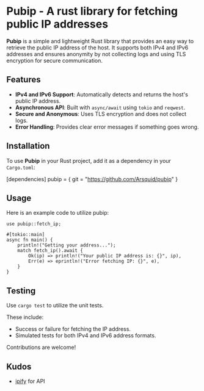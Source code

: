 # Pubip - A rust library for fetching public IP addresses

**Pubip** is a simple and lightweight Rust library that provides an easy way to retrieve the public IP address of the host. It supports both IPv4 and IPv6 addresses and ensures anonymity by not collecting logs and using TLS encryption for secure communication.

## Features

- **IPv4 and IPv6 Support**: Automatically detects and returns the host's public IP address.
- **Asynchronous API**: Built with `async/await` using `tokio` and `reqwest`.
- **Secure and Anonymous**: Uses TLS encryption and does not collect logs.
- **Error Handling**: Provides clear error messages if something goes wrong.

## Installation

To use **Pubip** in your Rust project, add it as a dependency in your `Cargo.toml`:

[dependencies]
pubip = { git = "https://github.com/Arsquid/pubip" }

## Usage

Here is an example code to utilize pubip:

```
use pubip::fetch_ip;

#[tokio::main]
async fn main() {
    println!("Getting your address...");
    match fetch_ip().await {
        Ok(ip) => println!("Your public IP address is: {}", ip),
        Err(e) => eprintln!("Error fetching IP: {}", e),
    }
}
```

## Testing

Use `cargo test` to utilize the unit tests.

These include:
- Success or failure for fetching the IP address.
- Simulated tests for both IPv4 and IPv6 address formats.

Contributions are welcome!

## Kudos

- [ipify](https://ipify.org/) for API
